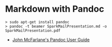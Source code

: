 # Markdown with Pandoc

    > sudo apt-get install pandoc
    > pandoc -t beamer SparkMailPresentation.md -o SparkMailPresentation.pdf

* [John McFarlane's Pandoc User Guide](http://johnmacfarlane.net/pandoc/README)
